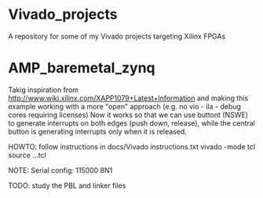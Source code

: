 Vivado_projects
===============

A repository for some of my Vivado projects targeting Xilinx FPGAs

AMP_baremetal_zynq
===============

Takig inspiration from http://www.wiki.xilinx.com/XAPP1079+Latest+Information and making this example working with a more "open" approach (e.g. no vio - ila - debug cores requiring licenses)
Now it works so that we can use buttont (NSWE) to generate interrupts on both edges (push down, release), while the central button is generating interrupts only when it is released.

HOWTO:
follow instructions in docs/Vivado instructions.txt
vivado -mode tcl source ...tcl

NOTE:
Serial config: 115000 8N1

TODO: study the PBL and linker files